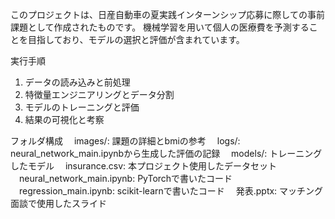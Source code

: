 このプロジェクトは、日産自動車の夏実践インターンシップ応募に際しての事前課題として作成されたものです。
機械学習を用いて個人の医療費を予測することを目指しており、モデルの選択と評価が含まれています。

実行手順
1. データの読み込みと前処理
2. 特徴量エンジニアリングとデータ分割
3. モデルのトレーニングと評価
4. 結果の可視化と考察
   
フォルダ構成
　images/: 課題の詳細とbmiの参考
　logs/: neural_network_main.ipynbから生成した評価の記録
　models/: トレーニングしたモデル
　insurance.csv: 本プロジェクト使用したデータセット
　neural_network_main.ipynb: PyTorchで書いたコード
　regression_main.ipynb: scikit-learnで書いたコード
　発表.pptx: マッチング面談で使用したスライド
